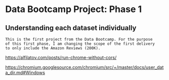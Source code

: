 # Data Bootcamp Project: Phase 1
## Understanding each dataset individually

```
This is the first project from the Data Bootcamp. For the purpose
of this first phase, I am changing the scope of the first delivery
to only include the Amazon Reviews (200K).
```


https://alfilatov.com/posts/run-chrome-without-cors/

https://chromium.googlesource.com/chromium/src/+/master/docs/user_data_dir.md#Windows